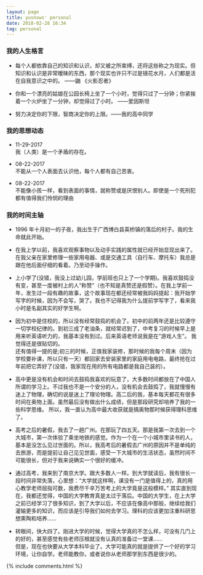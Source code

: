 ```yaml
---
layout: page
title: yusnows' personal
date: 2018-02-28 16:34
tag: personal 
---
```


### 我的人生格言
 * 每个人都依靠自己的知识和认识，却又被之所束缚，还将这些称之为现实。但知识和认识是非常暧昧的东西，那个现实也许只不过是镜花水月，人们都是活在自我意识之中的。 ——鼬 《火影忍者》

* 你和一个漂亮的姑娘在公园长椅上坐了一个小时，觉得只过了一分钟；你紧挨着一个火炉坐了一分钟，却觉得过了小时。 ——爱因斯坦

* 努力决定你的下限，智商决定你的上限。——我的高中同学

### 我的思想动态
* 11-29-2017  
我（人类）是一个矛盾的存在。

* 08-22-2017  
不能从一个人表面去认识他，每个人都有自己苦衷。

* 08-22-2017  
不能像小孩一样，看到表面的事情，就称赞或是厌恨别人。即使是一个死刑犯都有值得我们怜悯的理由

### 我的时间主轴
* 1996 年十月初一的子夜，我出生于广西博白县英桥镇的落后的村子。我的生命就此开始。

* 在我上学以前，我喜欢观察事物以及动手实践的属性就已经开始显现出来了。在我父亲在家里修理一些家用电器、或是交通工具（自行车、摩托车）我总是跟在他后面仔细的看着。乃至动手操作。

* 上小学了(没错，我没上过幼儿园，学前班也只上了一个学期)。我喜欢鼓捣没有变，甚至一度被村上的人“称赞”（也不知是真赞还是假赞）。在我上学前一年，发生过一段有趣的故事，这个故事现在都还经常被我妈妈提起：我开始学写字的时候，因为不会写，哭了。我也不记得我为什么提前学写字了，看来我小时是名副其实的好学生啊。

* 因为初中是住校的，所以没有经常鼓捣的机会了。初中的前两年还是比较遵守一切学校纪律的。到初三成了老油条，就经常迟到了，中考复习的时候早上是用来听英语听力的，我基本没有到过。后来英语老师说我是在“游戏人生”。 我觉得还是很贴切的。  
还有值得一提的是;初三的时候，正值我家装修<!--（没错，我家的房子是我出生的时候就建了的，但是住了十几年才装修）-->，那时候的我每个周末（因为学校要补课，所以只有一天）都回家去安装家里的家庭用电电路，最终抢在过年前把它弄好了(没错，我家现在用的所有电路都是我自己装的）。

* 高中更是没有机会和时间去鼓捣我喜欢的玩意了，大多数时间都放在了中国人所谓的学习上。不过我也不是一个安分的人，没有机会去鼓捣了，我就慢慢有迷上了物理，确切的说是迷上了理论物理。高二后的我，基本每天都花有很多时间在奥物上面。虽然最后没有做出什么成绩，但是那段研究却培养了我的一些科学思维。
所以，我一直认为高中最大收获就是搞奥物那时候获得理科思维了。

* 高考之后的暑假，我去了一趟广州。在那玩了四五天。那是我第一次去到一个大城市，第一次体验了乘坐地铁的感觉。作为一个在一个小城市里读书的人，基本是没怎么见过世面的。所以，我高考后的暑假去广州的原因并不是单纯的去旅游，而是提前让自己见见世面，感受一下大城市的生活状态，虽然时间不可能很长，但对于我来说确实一个很好的缓冲。

* 通过高考，我来到了南京大学。跟大多数人一样。到大学就读后，我有很长一段时间非常失落，心里想：“大学就这样啊，课没有一门是值得上的，真的用心教学老师屈指可数，我费尽千辛万苦考上的大学竟是这般模样。”
其实直到现在，我都还觉得，中国的大学教育真是太过于落后。中国的大学生，在上大学之前已经学习了很多知识，到了大学以后，不应该在像高中那般，继续给我们灌输更多的知识，而应该是引导我们如何去学习。理科的应该更加注重科研思想熏陶和培养……

* 转眼间，快大四了。刚进大学的时候，觉得大学真的不怎么样，可没有几门上的好的，甚至感觉有些老师压根就没有认真的准备过一堂课……  
 但是，现在也快要从大学本科毕业了。大学可能真的就是提供了一个好的学习环境，让你自学。老师能教你，或者说你从老师那学到东西是很少的。  
 
{% include comments.html %}  
